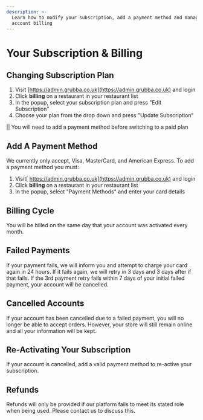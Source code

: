 ```yaml
---
description: >-
  Learn how to modify your subscription, add a payment method and manage your
  account billing
---
```


# Your Subscription & Billing

## Changing Subscription Plan

1. Visit [https://admin.grubba.co.uk](https://admin.grubba.co.uk) and login
2. Click **billing** on a restaurant in your restaurant list
3. In the popup, select your subscription plan and press "Edit Subscription"
4. Choose your plan from the drop down and press "Update Subscription"

\|\| You will need to add a payment method before switching to a paid plan

## Add A Payment Method

We currently only accept, Visa, MasterCard, and American Express. To add a payment method you must:

1. Visit[ https://admin.grubba.co.uk](https://admin.grubba.co.uk)  and login
2. Click **billing** on a restaurant in your restaurant list
3. In the popup, select "Payment Methods" and enter your card details

## Billing Cycle

You will be billed on the same day that your account was activated every month.

## Failed Payments

If your payment fails, we will inform you and attempt to charge your card again in 24 hours. If it fails again, we will retry in 3 days and 3 days after if that fails. If the 3rd payment retry fails within 7 days of your initial failed payment, your account will be cancelled.

## Cancelled Accounts

If your account has been cancelled due to a failed payment, you will no longer be able to accept orders. However, your store will still remain online and all your information will be kept.

## Re-Activating Your Subscription

If your account is cancelled, add a valid payment method to re-active your subscription.

## Refunds

Refunds will only be provided if our platform fails to meet its stated role when being used. Please contact us to discuss this.


